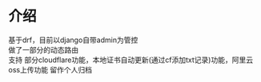 # 介绍 
基于drf，目前以django自带admin为管控  
做了一部分的动态路由  
支持 部分cloudflare功能，本地证书自动更新(通过cf添加txt记录)功能，阿里云oss上传功能
留作个人归档
